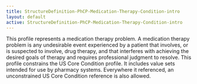 ```yaml
---
title: StructureDefinition-PhCP-Medication-Therapy-Condition-intro
layout: default
active: StructureDefinition-PhCP-Medication-Therapy-Condition-intro
---
```


This profile represents a medication therapy problem. A medication therapy problem is any undesirable event experienced by a patient that involves, or is suspected to involve, drug therapy, and that interferes with achieving the desired goals of therapy and requires professional judgment to resolve.
This profile constrains the US Core Condition profile. It includes value sets intended for use by pharmacy systems. Everywhere it referenced, an unconstrained US Core Condition reference is also allowed. 
